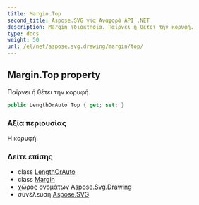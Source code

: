 ```yaml
---
title: Margin.Top
second_title: Aspose.SVG για Αναφορά API .NET
description: Margin ιδιοκτησία. Παίρνει ή θέτει την κορυφή.
type: docs
weight: 50
url: /el/net/aspose.svg.drawing/margin/top/
---
```

## Margin.Top property

Παίρνει ή θέτει την κορυφή.

```csharp
public LengthOrAuto Top { get; set; }
```

### Αξία περιουσίας

Η κορυφή.

### Δείτε επίσης

* class [LengthOrAuto](../../lengthorauto/)
* class [Margin](../)
* χώρος ονομάτων [Aspose.Svg.Drawing](../../margin/)
* συνέλευση [Aspose.SVG](../../../)



